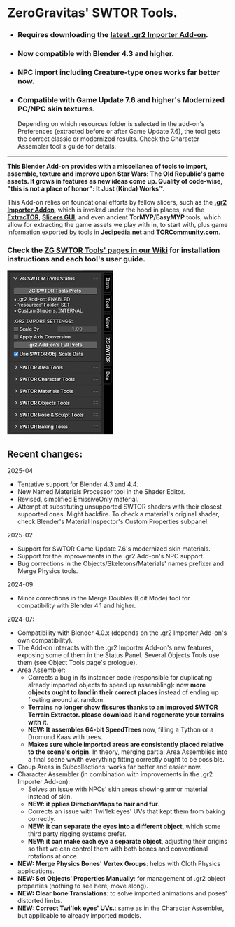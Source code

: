 # ZeroGravitas' SWTOR Tools.

* ### Requires downloading the [latest .gr2 Importer Add-on](https://github.com/SWTOR-Slicers/Granny2-Plug-In-Blender-2.8x/releases/latest).
* ### Now compatible with Blender 4.3 and higher.  
* ### NPC import including Creature-type ones works far better now.
* ### Compatible with Game Update 7.6 and higher's Modernized PC/NPC skin textures. 

  Depending on which resources folder is selected in the add-on's Preferences (extracted before or after Game Update 7.6), the tool gets the correct classic or modernized results. Check the Character Assembler tool's guide for details.

---

**This Blender Add-on provides with a miscellanea of tools to import, assemble, texture and improve upon Star Wars: The Old Republic's game assets. It grows in features as new ideas come up. Quality of code-wise, "this is not a place of honor": It Just (Kinda) Works™.**

This Add-on relies on foundational efforts by fellow slicers, such as the **[.gr2 Importer Addon](https://github.com/SWTOR-Slicers/WikiPedia/wiki/ZG-SWTOR-https://github.com/SWTOR-Slicers/Granny2-Plug-In-Blender-2.8x)**, which is invoked under the hood in places, and the **[ExtracTOR](https://github.com/SWTOR-Slicers/WikiPedia/wiki/Installing-Slicers-GUI-and-extracting-SWTOR-game-assets)**, **[Slicers GUI](https://github.com/SWTOR-Slicers/WikiPedia/wiki/ZG-SWTOR-https://github.com/SWTOR-Slicers/Slicers-GUI)**, and even ancient **TorMYP/EasyMYP** tools, which allow for extracting the game assets we play with in, to start with, plus game information exported by tools in **[Jedipedia.net](https://https://swtor.jedipedia.net/en)** and **[TORCommunity.com](https://torcommunity.com/)**.


### Check the [ZG SWTOR Tools' pages in our Wiki](https://github.com/SWTOR-Slicers/WikiPedia/wiki/ZG-SWTOR-Tools-Add-on) for installation instructions and each tool's user guide.



![](README_images/zg_swtor_tools_collapsed.png) 


## Recent changes:
2025-04
* Tentative support for Blender 4.3 and 4.4.
* New Named Materials Processor tool in the Shader Editor.
* Revised, simplified EmissiveOnly material.
* Attempt at substituting unsupported SWTOR shaders with their closest supported ones. Might backfire. To check a material's original shader, check Blender's Material Inspector's Custom Properties subpanel.

2025-02

* Support for SWTOR Game Update 7.6's modernized skin materials.
* Support for the improvements in the .gr2 Add-on's NPC support.
* Bug corrections in the Objects/Skeletons/Materials' names prefixer and Merge Physics tools.

2024-09

* Minor corrections in the Merge Doubles (Edit Mode) tool for compatibility with Blender 4.1 and higher.


2024-07:

* Compatibility with Blender 4.0.x (depends on the .gr2 Importer Add-on's own compatibility).
* The Add-on interacts with the .gr2 Importer Add-on's new features, exposing some of them in the Status Panel. Several Objects Tools use them (see Object Tools page's prologue).
* Area Assembler:
  * Corrects a bug in its instancer code (responsible for duplicating already imported objects to speed up assembling): now **more objects ought to land in their correct places** instead of ending up floating around at random.
  * **Terrains no longer show fissures thanks to an improved SWTOR Terrain Extractor. please download it and regenerate your terrains with it**.
  * **NEW: It assembles 64-bit SpeedTrees** now, filling a Tython or a Dromund Kaas with trees.
  * **Makes sure whole imported areas are consistently placed relative to the scene's origin**. In theory, merging partial Area Assemblies into a final scene wwith everything fitting correctly ought to be possible.
* Group Areas in Subcollections: works far better and easier now.
* Character Assembler (in combination with improvements in the .gr2 Importer Add-on):
  * Solves an issue with NPCs' skin areas showing armor material instead of skin.
  * **NEW: it pplies DirectionMaps to hair and fur**.
  * Corrects an issue with Twi'lek eyes' UVs that kept them from baking correctly.
  * **NEW: it can separate the eyes into a different object**, which some third party rigging systems prefer.
  * **NEW: it can make each eye a separate object**, adjusting their origins so that we can control them with both bones and conventional rotations at once.
* **NEW: Merge Physics Bones' Vertex Groups**: helps with Cloth Physics applications.
* **NEW: Set Objects' Properties Manually**: for management of .gr2 object properties (nothing to see here, move along).
* **NEW: Clear bone Translations**: to solve imported animations and poses' distorted limbs.
* **NEW: Correct Twi'lek eyes' UVs.**: same as in the Character Assembler, but applicable to already imported models.

